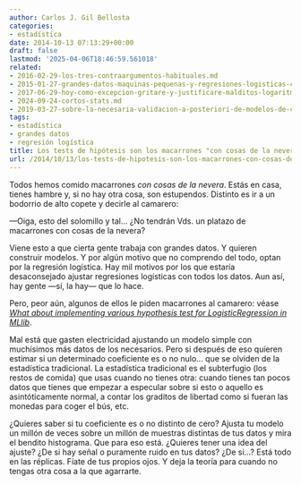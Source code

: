 ```yaml
---
author: Carlos J. Gil Bellosta
categories:
- estadística
date: 2014-10-13 07:13:29+00:00
draft: false
lastmod: '2025-04-06T18:46:59.561018'
related:
- 2016-02-29-los-tres-contraargumentos-habituales.md
- 2015-01-27-grandes-datos-maquinas-pequenas-y-regresiones-logisticas-con-variables-categoricas.md
- 2017-06-29-hoy-como-excepcion-gritare-y-justificare-malditos-logaritmos.md
- 2024-09-24-cortos-stats.md
- 2019-03-27-sobre-la-necesaria-validacion-a-posteriori-de-modelos-de-caja-negra.md
tags:
- estadística
- grandes datos
- regresión logística
title: Los tests de hipótesis son los macarrones "con cosas de la nevera"
url: /2014/10/13/los-tests-de-hipotesis-son-los-macarrones-con-cosas-de-la-nevera/
---
```


Todos hemos comido macarrones _con cosas de la nevera_. Estás en casa, tienes hambre y, si no hay otra cosa, son estupendos. Distinto es ir a un bodorrio de alto copete y decirle al camarero:

—Oiga, esto del solomillo y tal... ¿No tendrán Vds. un platazo de macarrones con cosas de la nevera?

Viene esto a que cierta gente trabaja con grandes datos. Y quieren construir modelos. Y por algún motivo que no comprendo del todo, optan por la regresión logística. Hay mil motivos por los que estaría desaconsejado ajustar regresiones logísticas con todos los datos. Aun así, hay gente —sí, la hay— que lo hace.

Pero, peor aún, algunos de ellos le piden macarrones al camarero: véase [_What about implementing various hypothesis test for LogisticRegression in MLlib_](http://markmail.org/message/kehnheqkwyaai3tt#query:+page:1+mid:qdkvy4nt2kdko5or+state:results ).

Mal está que gasten electricidad ajustando un modelo simple con muchísimos más datos de los necesarios. Pero si después de eso quieren estimar si un determinado coeficiente es o no nulo... que se olviden de la estadística tradicional. La estadística tradicional es el subterfugio (los restos de comida) que usas cuando no tienes otra: cuando tienes tan pocos datos que tienes que empezar a especular sobre si esto o aquello es asintóticamente normal, a contar los graditos de libertad como si fueran las monedas para coger el bús, etc.

¿Quieres saber si tu coeficiente es o no distinto de cero? Ajusta tu modelo un millón de veces sobre un millón de muestras distintas de tus datos y mira el bendito histograma. Que para eso está. ¿Quieres tener una idea del ajuste? ¿De si hay señal o puramente ruido en tus datos? ¿De si...? Está todo en las réplicas. Fíate de tus propios ojos. Y deja la teoría para cuando no tengas otra cosa a la que agarrarte.